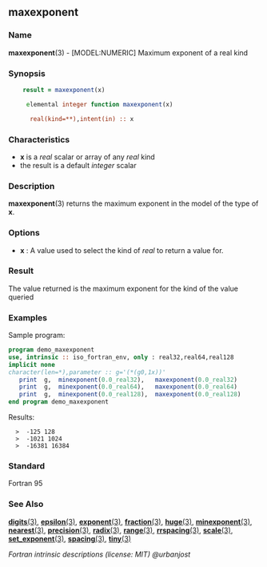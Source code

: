 ## maxexponent

### **Name**

**maxexponent**(3) - \[MODEL:NUMERIC\] Maximum exponent of a real kind

### **Synopsis**
```fortran
    result = maxexponent(x)
```
```fortran
     elemental integer function maxexponent(x)

      real(kind=**),intent(in) :: x
```
### **Characteristics**

 - **x** is a _real_ scalar or array of any _real_ kind
 - the result is a default _integer_ scalar

### **Description**

  **maxexponent**(3) returns the maximum exponent in the model of the
  type of **x**.

### **Options**

- **x**
  : A value used to select the kind of _real_ to return a value for.

### **Result**

  The value returned is the maximum exponent for the kind of the value
  queried

### **Examples**

Sample program:
```fortran
program demo_maxexponent
use, intrinsic :: iso_fortran_env, only : real32,real64,real128
implicit none
character(len=*),parameter :: g='(*(g0,1x))'
   print  g,  minexponent(0.0_real32),   maxexponent(0.0_real32)
   print  g,  minexponent(0.0_real64),   maxexponent(0.0_real64)
   print  g,  minexponent(0.0_real128),  maxexponent(0.0_real128)
end program demo_maxexponent
```
Results:
```text
  >  -125 128
  >  -1021 1024
  >  -16381 16384
```
### **Standard**

Fortran 95

### **See Also**

[**digits**(3)](#digits),
[**epsilon**(3)](#epsilon),
[**exponent**(3)](#exponent),
[**fraction**(3)](#fraction),
[**huge**(3)](#huge),
[**minexponent**(3)](#minexponent),
[**nearest**(3)](#nearest),
[**precision**(3)](#precision),
[**radix**(3)](#radix),
[**range**(3)](#range),
[**rrspacing**(3)](#rrspacing),
[**scale**(3)](#scale),
[**set_exponent**(3)](#set_exponent),
[**spacing**(3)](#spacing),
[**tiny**(3)](#tiny)

 _Fortran intrinsic descriptions (license: MIT) \@urbanjost_
